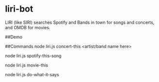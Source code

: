 # liri-bot

LIRI (like SIRI) searches Spotify and Bands in town for songs and concerts, and OMDB for movies.

##Demo

##Commands
node liri.js concert-this <artist/band name here>

node liri.js spotify-this-song <song name here>

node liri.js movie-this  <movie title>

node liri.js do-what-it-says

